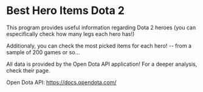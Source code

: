 # Best Hero Items Dota 2

This program provides useful information regarding Dota 2 heroes (you can especifically check how many legs each hero has!)

Additionaly, you can check the most picked items for each hero! -- from a sample of 200 games or so...

All data is provided by the Open Dota API application! For a deeper analysis, check their page.

Open Dota API: https://docs.opendota.com/
